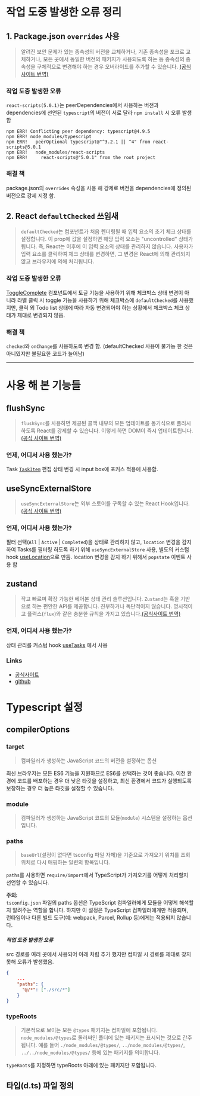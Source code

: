 # 작업 도중 발생한 오류 정리

## 1. Package.json `overrides` 사용

> 알려진 보안 문제가 있는 종속성의 버전을 교체하거나, 기존 종속성을 포크로 교체하거나, 모든 곳에서 동일한 버전의 패키지가 사용되도록 하는 등 종속성의 종속성을 구체적으로 변경해야 하는 경우 오버라이드를 추가할 수 있습니다. [(공식 사이트 번역)](https://docs.npmjs.com/cli/v10/configuring-npm/package-json#overrides)

### 작업 도중 발생한 오류

`react-scripts(5.0.1)`는 peerDependencies에서 사용하는 버전과 dependencies에 선언된 `typescript`의 버전이 서로 달라 `npm install` 시 오류 발생함

```shell
npm ERR! Conflicting peer dependency: typescript@4.9.5
npm ERR! node_modules/typescript
npm ERR!   peerOptional typescript@"^3.2.1 || ^4" from react-scripts@5.0.1
npm ERR!   node_modules/react-scripts
npm ERR!     react-scripts@"5.0.1" from the root project
```

### 해결 책

package.json의 `overrides` 속성을 사용 해 강제로 버전을 dependencies에 정의된 버전으로 강제 지정 함.

## 2. React `defaultChecked` 쓰임새

> `defaultChecked`는 컴포넌트가 처음 렌더링될 때 입력 요소의 초기 체크 상태를 설정합니다. 이 prop에 값을 설정하면 해당 입력 요소는 "uncontrolled" 상태가 됩니다. 즉, React는 이후에 이 입력 요소의 상태를 관리하지 않습니다. 사용자가 입력 요소를 클릭하여 체크 상태를 변경하면, 그 변경은 React에 의해 관리되지 않고 브라우저에 의해 처리됩니다.

### 작업 도중 발생한 오류

[ToggleComplete](src/components/ToggleComplete.tsx) 컴포넌트에서 토글 기능을 사용하기 위해 체크박스 상태 변경이 아니라 라벨 클릭 시 toggle 기능을 사용하기 위해 체크박스에 `defaultChecked`를 사용했지만, 클릭 외 Todo list 상태에 따라 자동 변경되어야 하는 상황에서 체크박스 체크 상태가 제대로 변경되지 않음.

### 해결 책

`checked`와 `onChange`를 사용하도록 변경 함. (defaultChecked 사용이 불가능 한 것은 아니였지만 불필요한 코드가 늘어남)

---

# 사용 해 본 기능들

## flushSync

> `flushSync`를 사용하면 제공된 콜백 내부의 모든 업데이트를 동기식으로 플러시하도록 React를 강제할 수 있습니다. 이렇게 하면 DOM이 즉시 업데이트됩니다. [(공식 사이트 번역)](https://react.dev/reference/react-dom/flushSync)

### 언제, 어디서 사용 했는가?

Task [`TaskItem`](src/components/TaskList.tsx) 편집 상태 변경 시 input box에 포커스 적용에 사용함.

## useSyncExternalStore

> `useSyncExternalStore`는 외부 스토어를 구독할 수 있는 React Hook입니다. [(공식 사이트 번역)](https://react.dev/reference/react/useSyncExternalStore)

### 언제, 어디서 사용 했는가?

필터 선택(`All` | `Active` | `Completed`)을 상태로 관리하지 않고, `location` 변경을 감지 하여 Tasks를 필터링 하도록 하기 위해 `useSyncExternalStore` 사용, 별도의 커스텀 hook [useLocation](src/hooks/useLocation.ts)으로 만듬. location 변경을 감지 하기 위해서 `popstate` 이벤트 사용 함

## zustand

> 작고 빠르며 확장 가능한 베어본 상태 관리 솔루션입니다. `Zustand`는 훅을 기반으로 하는 편안한 API를 제공합니다. 진부하거나 독단적이지 않습니다. 명시적이고 플럭스(`flux`)와 같은 충분한 규칙을 가지고 있습니다.[(공식사이트 번역)](https://docs.pmnd.rs/zustand/getting-started/introduction)

### 언제, 어디서 사용 했는가?

상태 관리를 커스텀 hook [useTasks](src/hooks/useTasks.tsx) 에서 사용

### Links

- [공식사이트](https://zustand-demo.pmnd.rs/)
- [github](https://github.com/pmndrs/zustand)

# Typescript 설정

## compilerOptions

### target

> 컴파일러가 생성하는 JavaScript 코드의 버전을 설정하는 옵션

최신 브라우저는 모든 ES6 기능을 지원하므로 ES6를 선택하는 것이 좋습니다. 이전 환경에 코드를 배포하는 경우 더 낮은 타깃을 설정하고, 최신 환경에서 코드가 실행되도록 보장하는 경우 더 높은 타깃을 설정할 수 있습니다.

### module

> 컴파일러가 생성하는 JavaScript 코드의 모듈(`module`) 시스템을 설정하는 옵션입니다.

### paths

> `baseUrl`(설정이 없다면 tsconfig 파일 자체)을 기준으로 가져오기 위치를 조회 위치로 다시 매핑하는 일련의 항목입니다.

`paths`를 사용하면 `require/import`에서 TypeScript가 가져오기를 어떻게 처리할지 선언할 수 있습니다.

**주의:**<br/>
`tsconfig.json` 파일의 paths 옵션은 TypeScript 컴파일러에게 모듈을 어떻게 해석할지 알려주는 역할을 합니다. 하지만 이 설정은 TypeScript 컴파일러에게만 적용되며, 런타임이나 다른 빌드 도구(예: webpack, Parcel, Rollup 등)에게는 적용되지 않습니다.

#### _작업 도중 발생한 오류_

src 경로를 여러 곳에서 사용되어 아래 처럼 추가 했지만 컴파일 시 경로를 제대로 찾지 못해 오류가 발생했음.

```json
{
    ...
    "paths": {
      "@/*": ["./src/*"]
    }
}
```

### typeRoots

> 기본적으로 보이는 모든 `@types` 패키지는 컴파일에 포함됩니다. `node_modules/@types`로 둘러싸인 폴더에 있는 패키지는 표시되는 것으로 간주됩니다. 예를 들어 `./node_modules/@types/`, `../node_modules/@types/`, `../../node_modules/@types/` 등에 있는 패키지를 의미합니다.

`typeRoots`를 지정하면 typeRoots 아래에 있는 패키지만 포함됩니다.

## 타입(d.ts) 파일 정의
